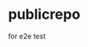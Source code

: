# publicrepo
for e2e test























































































































































































































































































































































































































































































































































































































































































































































































































































































































































































































































































































































































































































































































































































































































































































































































































































































































































































































































































































































































































































































































































































































































































































































































































































































































































































































































































































































































































































































































































































































































































































































































































































































































































































































































































































































































































































































































































































































































































































































































































































































































































































































































































































































































































































































































































































































